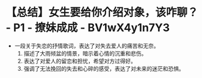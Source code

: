 # 【总结】女生要给你介绍对象，该咋聊？ - P1 - 撩妹成成 - BV1wX4y1n7Y3

-   一段关于失恋的抒情歌词，表达了对失去爱人的痛苦和无奈。
    1.  描述了大雨倾盆的情景，暗示着心情的沉重和悲伤。
    2.  表达了对爱人的留恋和担忧，希望对方过得好。
    3.  强调了无法挽回的失去和心碎的感受，表达了对未来的迷茫和恐惧。